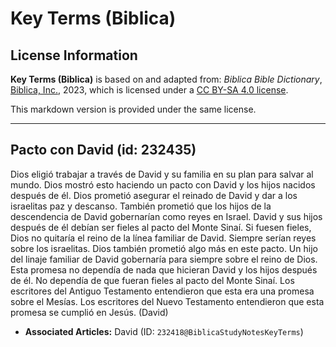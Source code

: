 # Key Terms (Biblica)

## License Information

**Key Terms (Biblica)** is based on and adapted from: _Biblica Bible Dictionary_, [Biblica, Inc.](https://www.biblica.com/), 2023, which is licensed under a [CC BY-SA 4.0 license](https://creativecommons.org/licenses/by-sa/4.0/legalcode.en).

This markdown version is provided under the same license.



--------------------------------

## Pacto con David (id: 232435)

Dios eligió trabajar a través de David y su familia en su plan para salvar al mundo. Dios mostró esto haciendo un pacto con David y los hijos nacidos después de él. Dios prometió asegurar el reinado de David y dar a los israelitas paz y descanso. También prometió que los hijos de la descendencia de David gobernarían como reyes en Israel. David y sus hijos después de él debían ser fieles al pacto del Monte Sinaí. Si fuesen fieles, Dios no quitaría el reino de la línea familiar de David. Siempre serían reyes sobre los israelitas. Dios también prometió algo más en este pacto. Un hijo del linaje familiar de David gobernaría para siempre sobre el reino de Dios. Esta promesa no dependía de nada que hicieran David y los hijos después de él. No dependía de que fueran fieles al pacto del Monte Sinaí. Los escritores del Antiguo Testamento entendieron que esta era una promesa sobre el Mesías. Los escritores del Nuevo Testamento entendieron que esta promesa se cumplió en Jesús. (David)

* **Associated Articles:** David (ID: `232418@BiblicaStudyNotesKeyTerms`)

